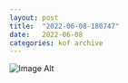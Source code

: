 ```yaml
---
layout:	post
title:	"2022-06-08-180747"
date:	2022-06-08
categories:	kof archive
---
```


![Image Alt](https://k0f.github.io/assets/2022-06-08-180747.jpg)

